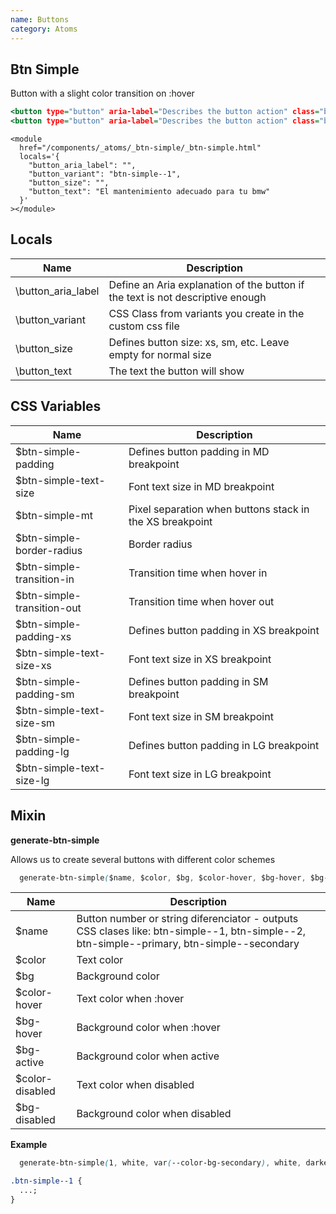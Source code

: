 ```yaml
---
name: Buttons
category: Atoms
---
```


## Btn Simple

Button with a slight color transition on :hover

```btn-simple-site.html
<button type="button" aria-label="Describes the button action" class="btn-simple btn-simple--1">Boton primario</button>
<button type="button" aria-label="Describes the button action" class="btn-simple btn-simple--2">Boton secundario</button>
```

```
<module
  href="/components/_atoms/_btn-simple/_btn-simple.html"
  locals='{
    "button_aria_label": "",
    "button_variant": "btn-simple--1",
    "button_size": "",
    "button_text": "El mantenimiento adecuado para tu bmw"
  }'
></module>
```

## Locals

| Name               | Description                                                                    |
| ------------------ | ------------------------------------------------------------------------------ |
| \button_aria_label | Define an Aria explanation of the button if the text is not descriptive enough |
| \button_variant    | CSS Class from variants you create in the custom css file                      |
| \button_size       | Defines button size: xs, sm, etc. Leave empty for normal size                  |
| \button_text       | The text the button will show                                                  |

## CSS Variables

| Name                        | Description                                              |
| --------------------------- | -------------------------------------------------------- |
| \$btn-simple-padding        | Defines button padding in MD breakpoint                  |
| \$btn-simple-text-size      | Font text size in MD breakpoint                          |
| \$btn-simple-mt             | Pixel separation when buttons stack in the XS breakpoint |
| \$btn-simple-border-radius  | Border radius                                            |
| \$btn-simple-transition-in  | Transition time when hover in                            |
| \$btn-simple-transition-out | Transition time when hover out                           |
| \$btn-simple-padding-xs     | Defines button padding in XS breakpoint                  |
| \$btn-simple-text-size-xs   | Font text size in XS breakpoint                          |
| \$btn-simple-padding-sm     | Defines button padding in SM breakpoint                  |
| \$btn-simple-text-size-sm   | Font text size in SM breakpoint                          |
| \$btn-simple-padding-lg     | Defines button padding in LG breakpoint                  |
| \$btn-simple-text-size-lg   | Font text size in LG breakpoint                          |

## Mixin

**generate-btn-simple**

Allows us to create several buttons with different color schemes

```css
  generate-btn-simple($name, $color, $bg, $color-hover, $bg-hover, $bg-active, $color-disabled, $bg-disabled)
```

| Name             | Description                                                                                                                               |
| ---------------- | ----------------------------------------------------------------------------------------------------------------------------------------- |
| \$name           | Button number or string diferenciator - outputs CSS clases like: btn-simple--1, btn-simple--2, btn-simple--primary, btn-simple--secondary |
| \$color          | Text color                                                                                                                                |
| \$bg             | Background color                                                                                                                          |
| \$color-hover    | Text color when :hover                                                                                                                    |
| \$bg-hover       | Background color when :hover                                                                                                              |
| \$bg-active      | Background color when active                                                                                                              |
| \$color-disabled | Text color when disabled                                                                                                                  |
| \$bg-disabled    | Background color when disabled                                                                                                            |

**Example**

```scss
  generate-btn-simple(1, white, var(--color-bg-secondary), white, darken( var(--color-bg-secondary), 10% ), var(--color-bg-primary), white, var(--color-bg-1));
```

```css
.btn-simple--1 {
  ...;
}
```
